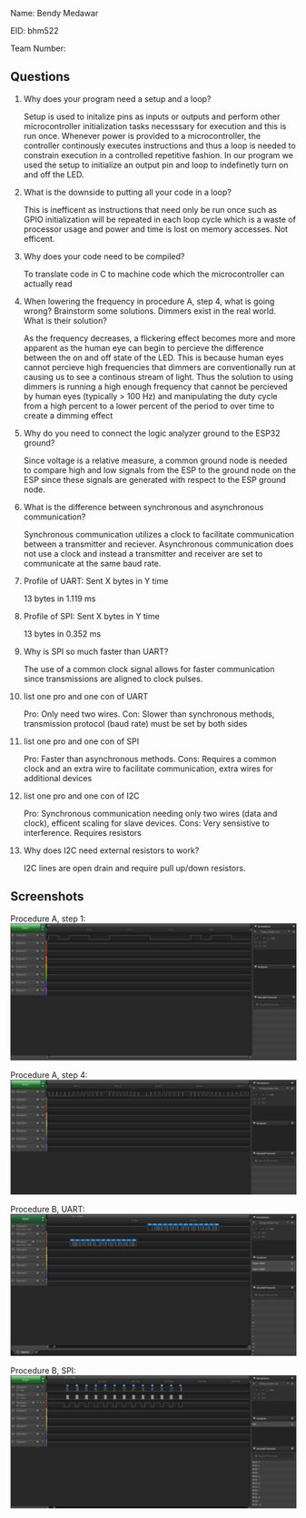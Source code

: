 Name: Bendy Medawar

EID: bhm522

Team Number:

## Questions

1. Why does your program need a setup and a loop?

    Setup is used to initalize pins as inputs or outputs and perform other microcontroller initialization tasks necesssary for execution and this is run once. Whenever power is 
	provided to a microcontroller, the controller continously executes instructions and thus a loop is needed to constrain execution in a controlled repetitive fashion.
	In our program we used the setup to initialize an output pin and loop to indefinetly turn on and off the LED.

2. What is the downside to putting all your code in a loop?

    This is inefficent as instructions that need only be run once such as GPIO initialization will be repeated in each loop cycle which is a waste of processor usage
	and power and time is lost on memory accesses. Not efficent.

3. Why does your code need to be compiled?

    To translate code in C to machine code which the microcontroller can actually read

4. When lowering the frequency in procedure A, step 4, what is going wrong? Brainstorm some solutions. Dimmers exist in the real world. What is their solution?

    As the frequency decreases, a flickering effect becomes more and more apparent as the human eye can begin to percieve the difference between the on and off state of the 
	LED. This is because human eyes cannot percieve high frequencies that dimmers are conventionally run at causing us to see a continous stream of light. Thus the solution to 
	using dimmers is running a high enough frequency that cannot be percieved by human eyes (typically > 100 Hz) and manipulating the duty cycle from a high percent to
	a lower percent of the period to over time to create a dimming effect 
	

5. Why do you need to connect the logic analyzer ground to the ESP32 ground?

    Since voltage is a relative measure, a common ground node is needed to compare high and low signals from the ESP to the ground node on the ESP since these signals are generated
	with respect to the ESP ground node.

6. What is the difference between synchronous and asynchronous communication?

    Synchronous communication utilizes a clock to facilitate communication between a transmitter and reciever. Asynchronous communication does not use a clock and instead 
	a transmitter and receiver are set to communicate at the same baud rate.

7. Profile of UART: Sent X bytes in Y time 

    13 bytes in 1.119 ms

8. Profile of SPI: Sent X bytes in Y time

    13 bytes in 0.352 ms

9. Why is SPI so much faster than UART?

    The use of a common clock signal allows for faster communication since transmissions are aligned to clock pulses.

10. list one pro and one con of UART

    Pro: Only need two wires. Con: Slower than synchronous methods, transmission protocol (baud rate) must be set by both sides

11. list one pro and one con of SPI

    Pro: Faster than asynchronous methods. Cons: Requires a common clock and an extra wire to facilitate communication, extra wires for additional devices

12. list one pro and one con of I2C

    Pro: Synchronous communication needing only two wires (data and clock), efficent scaling for slave devices. Cons: Very sensistive to interference. Requires resistors

13. Why does I2C need external resistors to work?

    I2C lines are open drain and require pull up/down resistors.

## Screenshots

Procedure A, step 1:
![Put path to your image here ->](img/blinkImg.png)

Procedure A, step 4:
![Put path to your image here ->](img/dimmerImg.png)

Procedure B, UART:
![Put path to your image here ->](img/UARTImg.png)

Procedure B, SPI:
![Put path to your image here ->](img/SPIImg.png)
